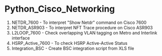 Python_Cisco_Networking
=======================
1. NETDR_7600   - To interpret "Show Netdr" command on Cisco 7600
2. NETDR_ASR903 - To interpret NFT Trace procedure on Cisco ASR903
3. L2LOOP_7600  - Check overlapping VLAN tagging on Metro and Interlink interface
4. HSRP_Active_7600 - To check HSRP Active-Active Status
5. Integration_BSC - Create BSC integration script from XLS file 
